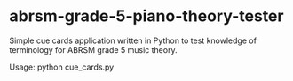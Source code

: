 # abrsm-grade-5-piano-theory-tester
Simple cue cards application written in Python to test knowledge of terminology for ABRSM grade 5 music theory.

Usage: python cue_cards.py
